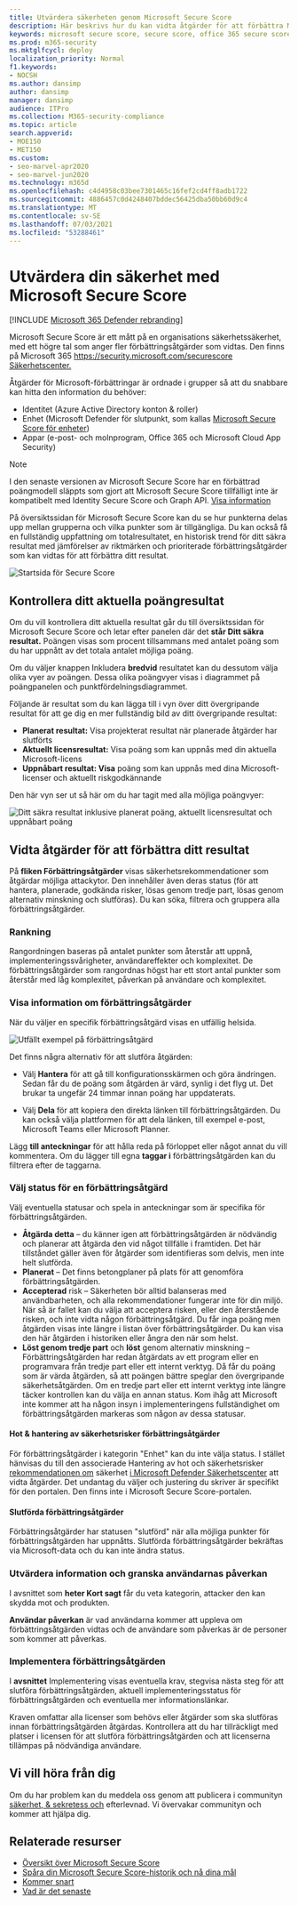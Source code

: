 ```yaml
---
title: Utvärdera säkerheten genom Microsoft Secure Score
description: Här beskrivs hur du kan vidta åtgärder för att förbättra Microsoft Secure Score Microsoft 365 säkerhetscenter.
keywords: microsoft secure score, secure score, office 365 secure score, microsoft security score, microsoft 365 security center, improvement actions
ms.prod: m365-security
ms.mktglfcycl: deploy
localization_priority: Normal
f1.keywords:
- NOCSH
ms.author: dansimp
author: dansimp
manager: dansimp
audience: ITPro
ms.collection: M365-security-compliance
ms.topic: article
search.appverid:
- MOE150
- MET150
ms.custom:
- seo-marvel-apr2020
- seo-marvel-jun2020
ms.technology: m365d
ms.openlocfilehash: c4d4958c03bee7301465c16fef2cd4ff8adb1722
ms.sourcegitcommit: 4886457c0d4248407bddec56425dba50bb60d9c4
ms.translationtype: MT
ms.contentlocale: sv-SE
ms.lasthandoff: 07/03/2021
ms.locfileid: "53288461"
---
```

# <a name="assess-your-security-posture-with-microsoft-secure-score"></a>Utvärdera din säkerhet med Microsoft Secure Score

[!INCLUDE [Microsoft 365 Defender rebranding](../includes/microsoft-defender.md)]

Microsoft Secure Score är ett mått på en organisations säkerhetssäkerhet, med ett högre tal som anger fler förbättringsåtgärder som vidtas. Den finns på Microsoft 365 https://security.microsoft.com/securescore [Säkerhetscenter.](overview-security-center.md)

Åtgärder för Microsoft-förbättringar är ordnade i grupper så att du snabbare kan hitta den information du behöver:

- Identitet (Azure Active Directory konton & roller)
- Enhet (Microsoft Defender för slutpunkt, som kallas [Microsoft Secure Score för enheter](/windows/security/threat-protection/microsoft-defender-atp/tvm-microsoft-secure-score-devices))
- Appar (e-post- och molnprogram, Office 365 och Microsoft Cloud App Security)

>[!NOTE]
>I den senaste versionen av Microsoft Secure Score har en förbättrad poängmodell släppts som gjort att Microsoft Secure Score tillfälligt inte är kompatibelt med Identity Secure Score och Graph API. [Visa information](microsoft-secure-score-whats-new.md)

På översiktssidan för Microsoft Secure Score kan du se hur punkterna delas upp mellan grupperna och vilka punkter som är tillgängliga. Du kan också få en fullständig uppfattning om totalresultatet, en historisk trend för ditt säkra resultat med jämförelser av riktmärken och prioriterade förbättringsåtgärder som kan vidtas för att förbättra ditt resultat.

![Startsida för Secure Score](../../media/secure-score/secure-score-home-page.png)

## <a name="check-your-current-score"></a>Kontrollera ditt aktuella poängresultat

Om du vill kontrollera ditt aktuella resultat går du till översiktssidan för Microsoft Secure Score och letar efter panelen där det **står Ditt säkra resultat.** Poängen visas som procent tillsammans med antalet poäng som du har uppnått av det totala antalet möjliga poäng.

Om du väljer knappen Inkludera **bredvid** resultatet kan du dessutom välja olika vyer av poängen. Dessa olika poängvyer visas i diagrammet på poängpanelen och punktfördelningsdiagrammet.

Följande är resultat som du kan lägga till i vyn över ditt övergripande resultat för att ge dig en mer fullständig bild av ditt övergripande resultat:

- **Planerat resultat:** Visa projekterat resultat när planerade åtgärder har slutförts
- **Aktuellt licensresultat:** Visa poäng som kan uppnås med din aktuella Microsoft-licens
- **Uppnåbart resultat: Visa** poäng som kan uppnås med dina Microsoft-licenser och aktuellt riskgodkännande

Den här vyn ser ut så här om du har tagit med alla möjliga poängvyer:

![Ditt säkra resultat inklusive planerat poäng, aktuellt licensresultat och uppnåbart poäng](../../media/secure-score/secure-score-achievable.png)

## <a name="take-action-to-improve-your-score"></a>Vidta åtgärder för att förbättra ditt resultat

På **fliken Förbättringsåtgärder** visas säkerhetsrekommendationer som åtgärdar möjliga attackytor. Den innehåller även deras status (för att hantera, planerade, godkända risker, lösas genom tredje part, lösas genom alternativ minskning och slutföras). Du kan söka, filtrera och gruppera alla förbättringsåtgärder.  

### <a name="ranking"></a>Rankning

Rangordningen baseras på antalet punkter som återstår att uppnå, implementeringssvårigheter, användareffekter och komplexitet. De förbättringsåtgärder som rangordnas högst har ett stort antal punkter som återstår med låg komplexitet, påverkan på användare och komplexitet.

### <a name="view-improvement-action-details"></a>Visa information om förbättringsåtgärder

När du väljer en specifik förbättringsåtgärd visas en utfällig helsida.  

![Utfällt exempel på förbättringsåtgärd](../../media/secure-score/secure-score-improvement-action-details.png)

Det finns några alternativ för att slutföra åtgärden:

- Välj **Hantera** för att gå till konfigurationsskärmen och göra ändringen. Sedan får du de poäng som åtgärden är värd, synlig i det flyg ut. Det brukar ta ungefär 24 timmar innan poäng har uppdaterats.

- Välj **Dela** för att kopiera den direkta länken till förbättringsåtgärden. Du kan också välja plattformen för att dela länken, till exempel e-post, Microsoft Teams eller Microsoft Planner.

Lägg **till anteckningar** för att hålla reda på förloppet eller något annat du vill kommentera. Om du lägger till egna **taggar i** förbättringsåtgärden kan du filtrera efter de taggarna.

### <a name="choose-an-improvement-action-status"></a>Välj status för en förbättringsåtgärd

Välj eventuella statusar och spela in anteckningar som är specifika för förbättringsåtgärden.

- **Åtgärda detta** – du känner igen att förbättringsåtgärden är nödvändig och planerar att åtgärda den vid något tillfälle i framtiden. Det här tillståndet gäller även för åtgärder som identifieras som delvis, men inte helt slutförda.
- **Planerat** – Det finns betongplaner på plats för att genomföra förbättringsåtgärden.
- **Accepterad** risk – Säkerheten bör alltid balanseras med användbarheten, och alla rekommendationer fungerar inte för din miljö. När så är fallet kan du välja att acceptera risken, eller den återstående risken, och inte vidta någon förbättringsåtgärd. Du får inga poäng men åtgärden visas inte längre i listan över förbättringsåtgärder. Du kan visa den här åtgärden i historiken eller ångra den när som helst.
- **Löst genom tredje part** och **löst** genom alternativ minskning – Förbättringsåtgärden har redan åtgärdats av ett program eller en programvara från tredje part eller ett internt verktyg. Då får du poäng som är värda åtgärden, så att poängen bättre speglar den övergripande säkerhetsåtgärden. Om en tredje part eller ett internt verktyg inte längre täcker kontrollen kan du välja en annan status. Kom ihåg att Microsoft inte kommer att ha någon insyn i implementeringens fullständighet om förbättringsåtgärden markeras som någon av dessa statusar.

#### <a name="threat--vulnerability-management-improvement-actions"></a>Hot & hantering av säkerhetsrisker förbättringsåtgärder

För förbättringsåtgärder i kategorin "Enhet" kan du inte välja status. I stället hänvisas du till den associerade Hantering av hot och säkerhetsrisker [rekommendationen om](/windows/security/threat-protection/microsoft-defender-atp/tvm-security-recommendation) säkerhet [i Microsoft Defender Säkerhetscenter](/windows/security/threat-protection/microsoft-defender-atp/use) att vidta åtgärder. Det undantag du väljer och justering du skriver är specifikt för den portalen. Den finns inte i Microsoft Secure Score-portalen.

#### <a name="completed-improvement-actions"></a>Slutförda förbättringsåtgärder

Förbättringsåtgärder har statusen "slutförd" när alla möjliga punkter för förbättringsåtgärden har uppnåtts. Slutförda förbättringsåtgärder bekräftas via Microsoft-data och du kan inte ändra status.

### <a name="assess-information-and-review-user-impact"></a>Utvärdera information och granska användarnas påverkan

I avsnittet som **heter Kort sagt** får du veta kategorin, attacker den kan skydda mot och produkten.

**Användar påverkan** är vad användarna kommer att uppleva om förbättringsåtgärden vidtas och de användare som påverkas är de personer som kommer att påverkas. 

### <a name="implement-the-improvement-action"></a>Implementera förbättringsåtgärden

I **avsnittet** Implementering visas eventuella krav, stegvisa nästa steg för att slutföra förbättringsåtgärden, aktuell implementeringsstatus för förbättringsåtgärden och eventuella mer informationslänkar.

Kraven omfattar alla licenser som behövs eller åtgärder som ska slutföras innan förbättringsåtgärden åtgärdas. Kontrollera att du har tillräckligt med platser i licensen för att slutföra förbättringsåtgärden och att licenserna tillämpas på nödvändiga användare.  

## <a name="we-want-to-hear-from-you"></a>Vi vill höra från dig

Om du har problem kan du meddela oss genom att publicera i communityn [säkerhet, & sekretess och](https://techcommunity.microsoft.com/t5/Security-Privacy-Compliance/bd-p/security_privacy) efterlevnad. Vi övervakar communityn och kommer att hjälpa dig.

## <a name="related-resources"></a>Relaterade resurser

- [Översikt över Microsoft Secure Score](microsoft-secure-score.md)
- [Spåra din Microsoft Secure Score-historik och nå dina mål](microsoft-secure-score-history-metrics-trends.md)
- [Kommer snart](microsoft-secure-score-whats-coming.md)
- [Vad är det senaste](microsoft-secure-score-whats-new.md)
